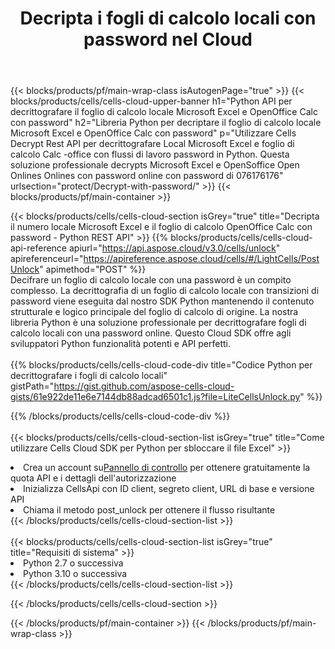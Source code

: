 ﻿---
title:  Decripta i fogli di calcolo locali con password nel Cloud
description:  API e SDK cloud per Microsoft Excel e sblocco OpenOffice Calc. I fogli di calcolo vengono decrittografati dal cloud Cells API. L'SDK supporta tipi di linguaggi di sviluppo. Includono Android, C#, Go, Java, NodeJS, Perl, PHP, Python, Ruby e swift.
---
{{< blocks/products/pf/main-wrap-class isAutogenPage="true" >}}
{{< blocks/products/cells/cells-cloud-upper-banner h1="Python API per decrittografare il foglio di calcolo locale Microsoft Excel e OpenOffice Calc con password" h2="Libreria Python per decriptare il foglio di calcolo locale Microsoft Excel e OpenOffice Calc con password" p="Utilizzare Cells Decrypt Rest API per decrittografare Local Microsoft Excel e foglio di calcolo Calc -office con flussi di lavoro password in Python. Questa soluzione professionale decrypts Microsoft Excel e OpenSoffice Open Onlines Onlines con password online con password di 076176176" urlsection="protect/Decrypt-with-password/" >}}
{{< blocks/products/pf/main-container >}}

{{< blocks/products/cells/cells-cloud-section isGrey="true" title="Decripta il numero locale Microsoft Excel e il foglio di calcolo OpenOffice Calc con password - Python REST API" >}}
{{% blocks/products/cells/cells-cloud-api-reference apiurl="https://api.aspose.cloud/v3.0/cells/unlock" apireferenceurl="https://apireference.aspose.cloud/cells/#/LightCells/PostUnlock" apimethod="POST" %}}
<br/>
Decifrare un foglio di calcolo locale con una password è un compito complesso. La decrittografia di un foglio di calcolo locale con transizioni di password viene eseguita dal nostro SDK Python mantenendo il contenuto strutturale e logico principale del foglio di calcolo di origine. La nostra libreria Python è una soluzione professionale per decrittografare fogli di calcolo locali con una password online. Questo Cloud SDK offre agli sviluppatori Python funzionalità potenti e API perfetti.
<br/>
<br/>
{{% blocks/products/cells/cells-cloud-code-div title="Codice Python per decrittografare i fogli di calcolo locali" gistPath="https://gist.github.com/aspose-cells-cloud-gists/61e922de11e6e7144db88adcad6501c1.js?file=LiteCellsUnlock.py" %}}
  
{{% /blocks/products/cells/cells-cloud-code-div %}}
<br/>
<br/>
{{< blocks/products/cells/cells-cloud-section-list isGrey="true" title="Come utilizzare Cells Cloud SDK per Python per sbloccare il file Excel" >}}
<li> Crea un account su<a href="https://dashboard.aspose.cloud/">Pannello di controllo</a> per ottenere gratuitamente la quota API e i dettagli dell'autorizzazione</li>
<li>Inizializza CellsApi con ID client, segreto client, URL di base e versione API</li>
<li>Chiama il metodo post_unlock per ottenere il flusso risultante</li>
{{< /blocks/products/cells/cells-cloud-section-list >}}
<br/>
<br/>
{{< blocks/products/cells/cells-cloud-section-list isGrey="true" title="Requisiti di sistema" >}}
<li>Python 2.7 o successiva</li>
<li>Python 3.10 o successiva</li>
{{< /blocks/products/cells/cells-cloud-section-list >}}

{{< /blocks/products/cells/cells-cloud-section >}}

{{< /blocks/products/pf/main-container >}}
{{< /blocks/products/pf/main-wrap-class >}}
